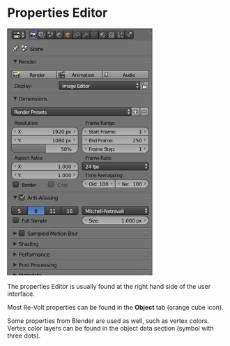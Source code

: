 # Properties Editor

![Properties Editor](./properties/img/editor.png)

The properties Editor is usually found at the right hand side of the user interface.

Most Re-Volt properties can be found in the **Object** tab (orange cube icon).

Some properties from Blender are used as well, such as vertex colors.
Vertex color layers can be found in the object data section (symbol with three dots).